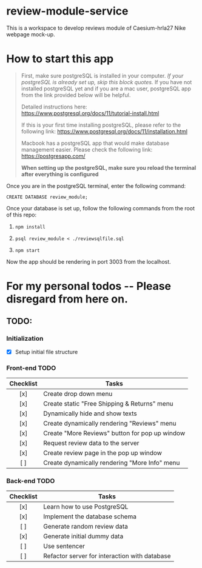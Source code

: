 # review-module-service

This is a workspace to develop reviews module of Caesium-hrla27 Nike webpage mock-up.

# How to start this app

> First, make sure postgreSQL is installed in your computer. *If your postgreSQL is already set up, skip this block quotes.* If you have not installed postgreSQL yet and if you are a mac user, postgreSQL app from the link provided below will be helpful. 
> 
> Detailed instructions here: <https://www.postgresql.org/docs/11/tutorial-install.html>
> 
> If this is your first time installing postgreSQL, please refer to the following link: <https://www.postgresql.org/docs/11/installation.html>
> 
> Macbook has a postgreSQL app that would make database management easier. Please check the following link: <https://postgresapp.com/>
>
> **When setting up the postgreSQL, make sure you reload the terminal after everything is configured**

Once you are in the postgreSQL terminal, enter the following command:

`CREATE DATABASE review_module;`

Once your database is set up, follow the following commands from the root of this repo:

1. `npm install`

2. `psql review_module < ./reviewsqlfile.sql`

3. `npm start`

Now the app should be rendering in port 3003 from the localhost.

# For my personal todos -- Please disregard from here on.

## TODO:

### Initialization

- [x] Setup initial file structure

### Front-end TODO

| Checklist | Tasks |
| :-------: | ----- |
| [x] | Create drop down menu |
| [x] | Create static "Free Shipping & Returns" menu |
| [x] | Dynamically hide and show texts |
| [x] | Create dynamically rendering "Reviews" menu |
| [x] | Create "More Reviews" button for pop up window |
| [x] | Request review data to the server |
| [x] | Create review page in the pop up window |
| [ ] | Create dynamically rendering "More Info" menu |

### Back-end TODO

| Checklist | Tasks |
| :-------: | ----- |
| [x] | Learn how to use PostgreSQL |
| [x] | Implement the database schema |
| [ ] | Generate random review data |
| [x] | Generate initial dummy data |
| [ ] | Use sentencer |
| [ ] | Refactor server for interaction with database |